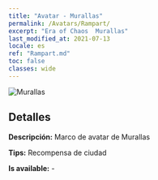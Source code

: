 ```yaml
---
title: "Avatar - Murallas"
permalink: /Avatars/Rampart/
excerpt: "Era of Chaos  Murallas"
last_modified_at: 2021-07-13
locale: es
ref: "Rampart.md"
toc: false
classes: wide
---
```

 ![Murallas](/images/a/avatarFrame_12.png)

## Detalles

 **Descripción:** Marco de avatar de Murallas 

 **Tips:** Recompensa de ciudad 

 **Is available:**  - 

